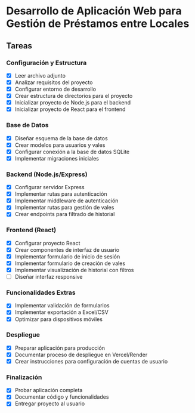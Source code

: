 # Desarrollo de Aplicación Web para Gestión de Préstamos entre Locales

## Tareas

### Configuración y Estructura
- [x] Leer archivo adjunto
- [x] Analizar requisitos del proyecto
- [x] Configurar entorno de desarrollo
- [x] Crear estructura de directorios para el proyecto
- [x] Inicializar proyecto de Node.js para el backend
- [x] Inicializar proyecto de React para el frontend

### Base de Datos
- [x] Diseñar esquema de la base de datos
- [x] Crear modelos para usuarios y vales
- [x] Configurar conexión a la base de datos SQLite
- [x] Implementar migraciones iniciales

### Backend (Node.js/Express)
- [x] Configurar servidor Express
- [x] Implementar rutas para autenticación
- [x] Implementar middleware de autenticación
- [x] Implementar rutas para gestión de vales
- [x] Crear endpoints para filtrado de historial

### Frontend (React)
- [x] Configurar proyecto React
- [x] Crear componentes de interfaz de usuario
- [x] Implementar formulario de inicio de sesión
- [x] Implementar formulario de creación de vales
- [x] Implementar visualización de historial con filtros
- [ ] Diseñar interfaz responsive

### Funcionalidades Extras
- [x] Implementar validación de formularios
- [x] Implementar exportación a Excel/CSV
- [x] Optimizar para dispositivos móviles

### Despliegue
- [x] Preparar aplicación para producción
- [x] Documentar proceso de despliegue en Vercel/Render
- [x] Crear instrucciones para configuración de cuentas de usuario

### Finalización
- [x] Probar aplicación completa
- [x] Documentar código y funcionalidades
- [x] Entregar proyecto al usuario
